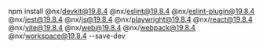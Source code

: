 npm install 
@nx/devkit@19.8.4 
@nx/eslint@19.8.4 
@nx/eslint-plugin@19.8.4 
@nx/jest@19.8.4 
@nx/js@19.8.4 
@nx/playwright@19.8.4 
@nx/react@19.8.4 
@nx/vite@19.8.4 
@nx/web@19.8.4 
@nx/webpack@19.8.4 
@nx/workspace@19.8.4 --save-dev
